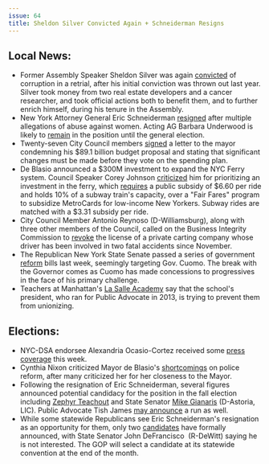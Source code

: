 ```yaml
---
issue: 64
title: Sheldon Silver Convicted Again + Schneiderman Resigns
---
```


## Local News:
-   Former Assembly Speaker Sheldon Silver was again [convicted](https://www.nytimes.com/2018/05/11/nyregion/sheldon-silver-retrial-guilty.html) of corruption in a retrial, after his initial conviction was thrown out last year. Silver took money from two real estate developers and a cancer researcher, and took official actions both to benefit them, and to further enrich himself, during his tenure in the Assembly.
-   New York Attorney General Eric Schneiderman [resigned](https://www.cbsnews.com/news/eric-schneiderman-abuse-allegations-manhattan-da-probe-claims-new-york-attorney-general/) after multiple allegations of abuse against women. Acting AG Barbara Underwood is likely to [remain](http://wnyt.com/news/attorney-general-schneiderman-tedisco-mcdonald-flanagan-underwood/4904382/) in the position until the general election.
-   Twenty-seven City Council members [signed](http://www.nydailynews.com/new-york/city-council-dumps-de-blasio-89b-budget-lack-sense-article-1.3983575) a letter to the mayor condemning his $89.1 billion budget proposal and stating that significant changes must be made before they vote on the spending plan.
-   De Blasio announced a $300M investment to expand the NYC Ferry system. Council Speaker Corey Johnson [criticized](https://www.nytimes.com/2018/05/11/nyregion/half-price-metrocards-for-poor-new-yorkers.html) him for prioritizing an investment in the ferry, which [requires](http://nymag.com/daily/intelligencer/2018/05/the-new-ferries-will-be-delightful-and-also-a-huge-mistake.html) a public subsidy of $6.60 per ride and holds 10% of a subway train's capacity, over a "Fair Fares" program to subsidize MetroCards for low-income New Yorkers. Subway rides are matched with a $3.31 subsidy per ride.
-   City Council Member Antonio Reynoso (D-Williamsburg), along with three other members of the Council, called on the Business Integrity Commission to [revoke](http://gothamist.com/2018/05/10/private_carting_company_killed_work.php) the license of a private carting company whose driver has been involved in two fatal accidents since November.
-   The Republican New York State Senate passed a series of government [reform](http://www.gothamgazette.com/state/7666-furthering-split-from-cuomo-senate-passes-reform-bills) bills last week, seemingly targeting Gov. Cuomo. The break with the Governor comes as Cuomo has made concessions to progressives in the face of his primary challenge.
-   Teachers at Manhattan's [La Salle Academy](http://www.nydailynews.com/new-york/education/la-salle-academy-president-bullied-teachers-seeking-join-union-article-1.3986508) say that the school's president, who ran for Public Advocate in 2013, is trying to prevent them from unionizing.

## Elections:
-   NYC-DSA endorsee Alexandria Ocasio-Cortez received some [press](https://www.amny.com/news/elections/alexandria-ocasio-cortez-joseph-crowley-1.18377498)  [coverage](http://www.qchron.com/editions/queenswide/ocasio-cortez-on-the-ballot-in-ny/article_82b246df-394f-53c6-a43f-80572a2745cd.html) this week.
-   Cynthia Nixon criticized Mayor de Blasio's [shortcomings](http://observer.com/2018/05/cynthia-nixon-de-blasio-police-reform/) on police reform, after many criticized her for her closeness to the Mayor.
-   Following the resignation of Eric Schneiderman, several figures announced potential candidacy for the position in the fall election including [Zephyr Teachout](https://twitter.com/ZephyrTeachout/status/993899730039115778) and State Senator [Mike Gianaris](https://twitter.com/TweetBenMax/status/994950611593461760) (D-Astoria, LIC). Public Advocate Tish James [may announce](https://twitter.com/TishJames/status/995045957422153729) a run as well.
-   While some statewide Republicans see Eric Schneiderman's resignation as an opportunity for them, only two [candidates](https://www.newsday.com/news/region-state/schneiderman-republicans-1.18519716) have formally announced, with State Senator John DeFrancisco  (R-DeWitt) saying he is not interested. The GOP will select a candidate at its statewide convention at the end of the month.
